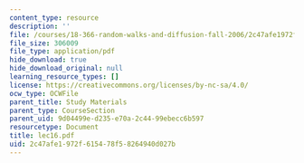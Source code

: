```yaml
---
content_type: resource
description: ''
file: /courses/18-366-random-walks-and-diffusion-fall-2006/2c47afe1972f615478f58264940d027b_lec16.pdf
file_size: 306009
file_type: application/pdf
hide_download: true
hide_download_original: null
learning_resource_types: []
license: https://creativecommons.org/licenses/by-nc-sa/4.0/
ocw_type: OCWFile
parent_title: Study Materials
parent_type: CourseSection
parent_uid: 9d04499e-d235-e70a-2c44-99ebecc6b597
resourcetype: Document
title: lec16.pdf
uid: 2c47afe1-972f-6154-78f5-8264940d027b
---
```


